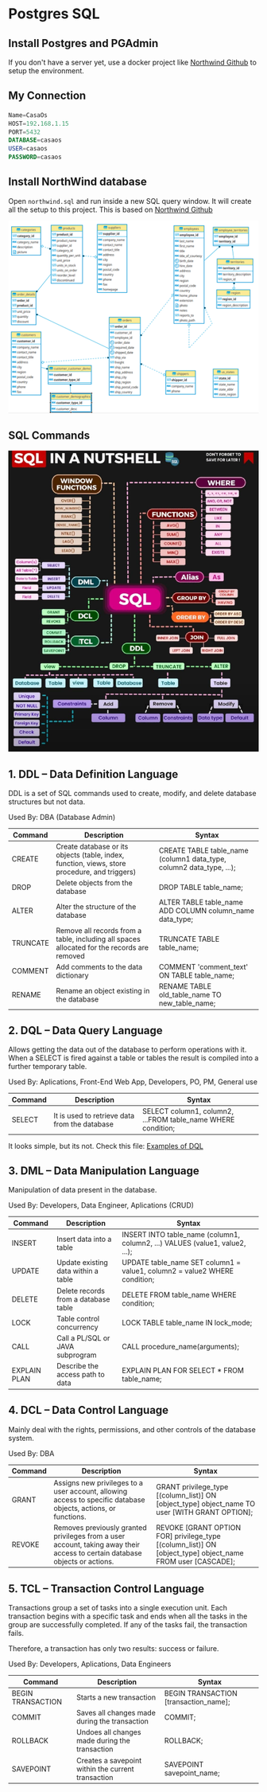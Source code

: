 # Postgres SQL 


## Install Postgres and PGAdmin
If you don't have a server yet, use a docker project like [Northwind Github](https://github.com/pthom/northwind_psql) to setup the environment.

## My Connection
```sql
Name=CasaOs
HOST=192.168.1.15
PORT=5432
DATABASE=casaos
USER=casaos
PASSWORD=casaos
```

## Install NorthWind database
Open `northwind.sql` and run inside a new SQL query window. It will create all the setup to this project. This is based on [Northwind Github](https://github.com/pthom/northwind_psql)

![northwind](northwind.png)

## SQL Commands

![sql_mindmap](<sql_mindmap.jpg>)

## 1. DDL – Data Definition Language
DDL is a set of SQL commands used to create, modify, and delete database structures but not data. 

Used By: DBA (Database Admin)

|Command|Description|Syntax|
|---|---|---|
CREATE|Create database or its objects (table, index, function, views, store procedure, and triggers)|CREATE TABLE table_name (column1 data_type, column2 data_type, ...);|
|DROP|Delete objects from the database|DROP TABLE table_name;
|ALTER|Alter the structure of the database|ALTER TABLE table_name ADD COLUMN column_name data_type;|
|TRUNCATE|Remove all records from a table, including all spaces allocated for the records are removed|TRUNCATE TABLE table_name;
|COMMENT|Add comments to the data dictionary|COMMENT 'comment_text' ON TABLE table_name;|
|RENAME|Rename an object existing in the database|RENAME TABLE old_table_name TO new_table_name;|

## 2. DQL – Data Query Language
Allows getting the data out of the database to perform operations with it. When a SELECT is fired against a table or tables the result is compiled into a further temporary table.

Used By: Aplications, Front-End Web App, Developers, PO, PM, General use

|Command|Description|Syntax|
|---|---|---|
|SELECT|It is used to retrieve data from the database|SELECT column1, column2, ...FROM table_name WHERE condition;|

It looks simple, but its not. Check this file:
[Examples of DQL](examples-DQL.md)

## 3. DML – Data Manipulation Language
Manipulation of data present in the database.

Used By: Developers, Data Engineer, Aplications (CRUD)

|Command|Description|Syntax|
|---|---|---|
|INSERT|Insert data into a table|INSERT INTO table_name (column1, column2, ...) VALUES (value1, value2, ...);|
|UPDATE|Update existing data within a table|UPDATE table_name SET column1 = value1, column2 = value2 WHERE condition;|
|DELETE|Delete records from a database table|DELETE FROM table_name WHERE condition;|
|LOCK|Table control concurrency|LOCK TABLE table_name IN lock_mode;|
|CALL|Call a PL/SQL or JAVA subprogram|CALL procedure_name(arguments);|
|EXPLAIN PLAN|Describe the access path to data|EXPLAIN PLAN FOR SELECT * FROM table_name;|

## 4. DCL – Data Control Language
Mainly deal with the rights, permissions, and other controls of the database system.

Used By: DBA

|Command|Description|Syntax|
|---|---|---|
|GRANT|Assigns new privileges to a user account, allowing access to specific database objects, actions, or functions.|GRANT privilege_type [(column_list)] ON [object_type] object_name TO user [WITH GRANT OPTION];|
|REVOKE|Removes previously granted privileges from a user account, taking away their access to certain database objects or actions.|REVOKE [GRANT OPTION FOR] privilege_type [(column_list)] ON [object_type] object_name FROM user [CASCADE];|

## 5. TCL – Transaction Control Language
Transactions group a set of tasks into a single execution unit. Each transaction begins with a specific task and ends when all the tasks in the group are successfully completed. If any of the tasks fail, the transaction fails.

Therefore, a transaction has only two results: success or failure.

Used By: Developers, Aplications, Data Engineers

|Command|Description|Syntax|
|---|---|---|
|BEGIN TRANSACTION|Starts a new transaction|BEGIN TRANSACTION [transaction_name];|
|COMMIT|Saves all changes made during the transaction|COMMIT;|
|ROLLBACK|Undoes all changes made during the transaction|ROLLBACK;|
|SAVEPOINT|Creates a savepoint within the current transaction|SAVEPOINT savepoint_name;|